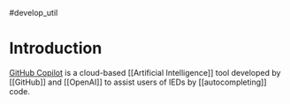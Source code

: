 #develop_util 
# Introduction
[GitHub Copilot](https://github.com/features/copilot/) is a cloud-based [[Artificial Intelligence]] tool developed by [[GitHub]] and [[OpenAI]] to assist users of IEDs by [[autocompleting]] code.


